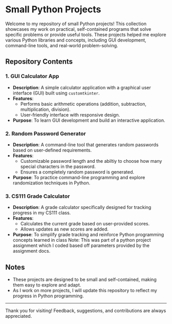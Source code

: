 # Small Python Projects

Welcome to my repository of small Python projects! This collection showcases my work on practical, self-contained programs that solve specific problems or provide useful tools. These projects helped me explore various Python libraries and concepts, including GUI development, command-line tools, and real-world problem-solving.

## Repository Contents

### 1. **GUI Calculator App**
   - **Description**: A simple calculator application with a graphical user interface (GUI) built using `customtkinter`.
   - **Features**:
     - Performs basic arithmetic operations (addition, subtraction, multiplication, division).
     - User-friendly interface with responsive design.
   - **Purpose**: To learn GUI development and build an interactive application.

### 2. **Random Password Generator**
   - **Description**: A command-line tool that generates random passwords based on user-defined requirements.
   - **Features**:
     - Customizable password length and the abiltiy to choose how many special characters in the password.
     - Ensures a completely random password is generated. 
   - **Purpose**: To practice command-line programming and explore randomization techniques in Python.

### 3. **CS111 Grade Calculator**
   - **Description**: A grade calculator specifically designed for tracking progress in my CS111 class.
   - **Features**:
     - Calculates the current grade based on user-provided scores.
     - Allows updates as new scores are added.
   - **Purpose**: To simplify grade tracking and reinforce Python programming concepts learned in class Note: This was part of a python project assignment which I coded based off parameters provided by the assignment docs.

## Notes

- These projects are designed to be small and self-contained, making them easy to explore and adapt.
- As I work on more projects, I will update this repository to reflect my progress in Python programming.

---

Thank you for visiting! Feedback, suggestions, and contributions are always appreciated.
